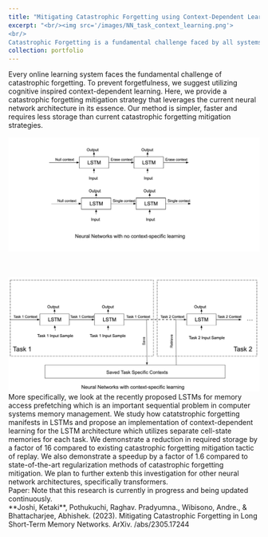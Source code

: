 ```yaml
---
title: "Mitigating Catastrophic Forgetting using Context-Dependent Learning"
excerpt: "<br/><img src='/images/NN_task_context_learning.png'> 
<br/>
Catastrophic Forgetting is a fundamental challenge faced by all systems that learn online. We propose leveraging the cognitive inspiration of context-dependent learning to reduce forgetting in a resource-efficient manner."
collection: portfolio
---
```

Every online learning system faces the fundamental challenge of catastrophic forgetting. To prevent forgetfulness, we suggest utilizing cognitive inspired context-dependent learning. Here, we provide a catastrophic forgetting mitigation strategy that leverages the current neural network architecture in its essence. Our method is simpler, faster and requires less storage than current catastrophic forgetting mitigation strategies.
<br/>
<br/><img src='/images/NN_No_task_context_learning.png'> 

<br/>
<br/><img src='/images/NN_task_context_learning.png'>
<br/>
More specifically, we look at the recently proposed LSTMs for memory access prefetching which is an important sequential problem in 
computer systems memory management. We study how catatstrophic forgetting manifests in LSTMs and propose an implementation of context-dependent learning for the LSTM architecture which utilizes separate cell-state memories for each task. We demonstrate a reduction in required storage by a factor of 16 compared to existing catastrophic forgetting mitigation tactic of replay. We also demonstrate a speedup by a factor of 1.6 compared to state-of-the-art regularization methods of catastrophic forgetting mitigation. 
We plan to further extenb this investigation for other neural network architectures, specifically transformers.

<br/>
Paper: Note that this research is currently in progress and being updated continuously.
<br/>
**Joshi, Ketaki**, Pothukuchi, Raghav. Pradyumna., Wibisono, Andre., & Bhattacharjee, Abhishek. (2023). Mitigating Catastrophic Forgetting in Long Short-Term Memory Networks. ArXiv. /abs/2305.17244

